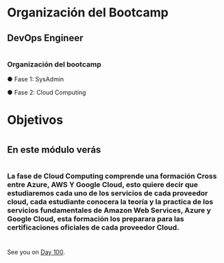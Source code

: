 # Organización del Bootcamp
## DevOps Engineer
#
### Organización del bootcamp

● Fase 1: SysAdmin

● Fase 2: Cloud Computing

 
#
#

# Objetivos
 #
## En este módulo verás
 #

 ### La fase de Cloud Computing comprende una formación Cross entre Azure, AWS Y Google Cloud, esto quiere decir que estudiaremos cada uno de los servicios de cada proveedor cloud, cada estudiante conocera la teoría y la practica de los servicios fundamentales de Amazon Web Services, Azure y Google Cloud, esta formación los preparara para las certificaciones oficiales de cada proveedor Cloud.
 
 
 
 
#
#
#
#
#


See you on [Day 100](day100.md).









